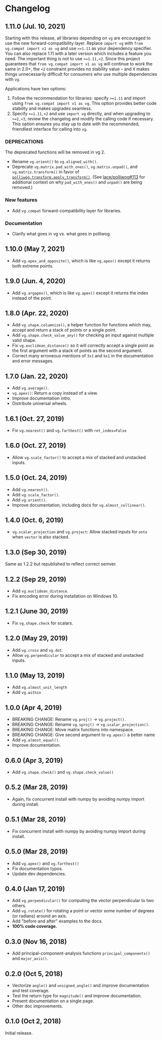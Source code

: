 Changelog
=========

## 1.11.0 (Jul. 10, 2021)

Starting with this release, all libraries depending on `vg` are encouraged to
use the new forward-compatibility layer. Replace `import vg` with
`from vg.compat import v1 as vg` and use `>=1.11` as your dependency specifier.
You can also replace 1.11 with a later version which includes a feature you
need. The important thing is not to use `>=1.11,<2`. Since this project
guarantees that `from vg.compat import v1 as vg` will continue to work the same
in 2.0+, the `<2` constraint provides no stability value &ndash; and it makes
things unnecessarily difficult for consumers who use multiple dependencies with
`vg`.

Applications have two options:

1. Follow the recommendation for libraries: specify `>=1.11` and import using
   `from vg.compat import v1 as vg`. This option provides better code stability
   and makes upgrades seamless.
2. Specify `>=1.11,<2` and use `import vg` directly, and when upgrading to
   `>=2,<3`, review the changelog and modify the calling code if necessary.
   This option ensures you stay up to date with the recommended, friendliest
   interface for calling into `vg`.

### DEPRECATIONS

The deprecated functions will be removed in vg 2.

- Rename `vg.orient()` to `vg.aligned_with()`.
- Deprecate `vg.matrix.pad_with_ones()`, `vg.matrix.unpad()`, and
  `vg.matrix.transform()` in favor of
  [`polliwog.transform.apply_transform()`][apply_transform]. (See
  [lace/polliwog#113][] for additional context on why
  `pad_with_ones()` and `unpad()` are being removed.)

[apply_transform]: https://polliwog.readthedocs.io/en/latest/#polliwog.transform.apply_transform
[lace/polliwog#113]: https://github.com/lace/polliwog/pull/113

### New features

- Add `vg.compat` forward-compatibility layer for libraries.

### Documentation

- Clarify what goes in vg vs. what goes in polliwog.

## 1.10.0 (May 7, 2021)

- Add `vg.apex_and_opposite()`, which is like `vg.apex()` except it
  returns both extreme points.

## 1.9.0 (Jun. 4, 2020)

- Add `vg.argapex()`, which is like `vg.apex()` except it returns the
  index instead of the point.

## 1.8.0 (Apr. 22, 2020)

- Add `vg.shape.columnize()`, a helper function for functions which may,
  accept and return a stack of points or a single point.
- Add `vg.shape.check_value_any()` for checking an input against multiple
  valid shape.
- Fix `vg.euclidean_distance()` so it will correctly accept a single point
  as the first argument with a stack of points as the second argument.
- Correct many erroneous mentions of `3x1` and `kx1` in the documentation
  and error messages.

## 1.7.0 (Jan. 22, 2020)

- Add `vg.average()`.
- `vg.apex()`: Return a copy instead of a view.
- Improve documentation intro.
- Distribute universal wheels.

## 1.6.1 (Oct. 27, 2019)

- Fix `vg.nearest()` and `vg.farthest()` with `ret_index=False`

## 1.6.0 (Oct. 27, 2019)

- Allow `vg.scale_factor()` to accept a mix of stacked and unstacked inputs.

## 1.5.0 (Oct. 24, 2019)

- Add `vg.nearest()`.
- Add `vg.scale_factor()`.
- Add `vg.orient()`.
- Improve documentation, including docs for `vg.almost_collinear()`.

## 1.4.0 (Oct. 6, 2019)

- `vg.scalar_projection` and `vg.project`: Allow stacked inputs for `onto` when
  `vector` is also stacked.

## 1.3.0 (Sep 30, 2019)

Same as 1.2.2 but republished to reflect correct semver.

## 1.2.2 (Sep 29, 2019)

- Add `vg.euclidean_distance`.
- Fix encoding error during installation on Windows 10.

## 1.2.1 (June 30, 2019)

- Fix `vg.shape.check` for scalars.

## 1.2.0 (May 29, 2019)

- Add `vg.cross` and `vg.dot`.
- Allow `vg.perpendicular` to accept a mix of stacked and unstacked inputs.

## 1.1.0 (May 13, 2019)

- Add `vg.almost_unit_length`
- Add `vg.within`

## 1.0.0 (Apr 4, 2019)

- BREAKING CHANGE: Rename `vg.proj()` -> `vg.project()`.
- BREAKING CHANGE: Rename `vg.sproj()` -> `vg.scalar_projection()`.
- BREAKING CHANGE: Move matrix functions into namespace.
- BREAKING CHANGE: Give second argument to `vg.apex()` a better name
- Add `vg.almost_equal()`.
- Improve documentation.

## 0.6.0 (Apr 3, 2019)

- Add `vg.shape.check()` and `vg.shape.check_value()`

## 0.5.2 (Mar 28, 2019)

- Again, fix concurrent install with numpy by avoiding numpy import during install.

## 0.5.1 (Mar 28, 2019)

- Fix concurrent install with numpy by avoiding numpy import during install.

## 0.5.0 (Mar 28, 2019)

- Add `vg.apex()` and `vg.farthest()`
- Fix documentation typos.
- Update dev dependencies.


## 0.4.0 (Jan 17, 2019)

- Add `vg.perpendicular()` for computing the vector perpendicular to two
  others.
- Add `vg.rotate()` for rotating a point or vector some number of degrees
  (or radians) around an axis.
- Add "before and after" examples to the docs.
- **100% code coverage.**

## 0.3.0 (Nov 16, 2018)

- Add principal-component-analysis functions `principal_components()` and
  `major_axis()`.


## 0.2.0 (Oct 5, 2018)

- Vectorize `angle()` and `unsigned_angle()` and improve documentation and
  test coverage.
- Test the return type for `magnitude()` and improve documentation.
- Present documentation on a single page.
- Other doc improvements.


## 0.1.0 (Oct 2, 2018)

Initial release.
